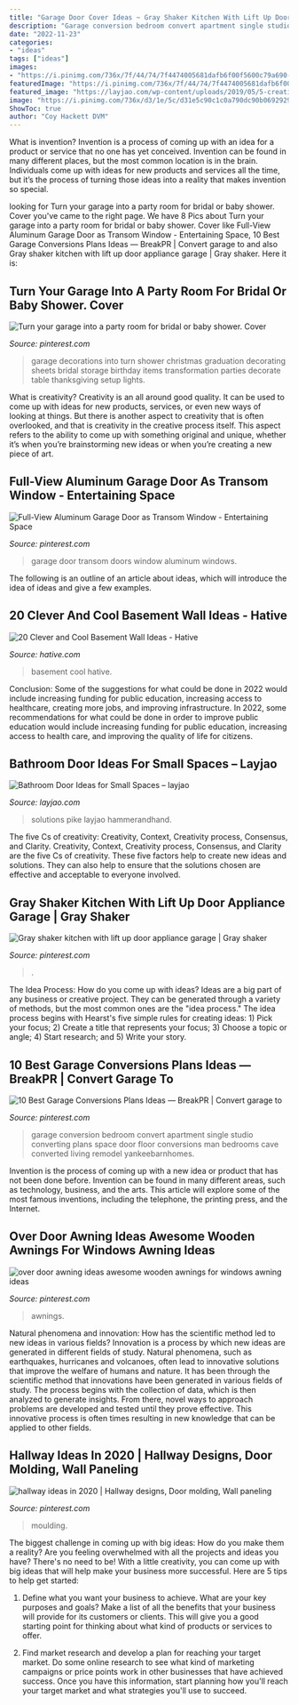 ```yaml
---
title: "Garage Door Cover Ideas ~ Gray Shaker Kitchen With Lift Up Door Appliance Garage"
description: "Garage conversion bedroom convert apartment single studio converting plans space door floor conversions man bedrooms cave converted living remodel yankeebarnhomes"
date: "2022-11-23"
categories:
- "ideas"
tags: ["ideas"]
images:
- "https://i.pinimg.com/736x/7f/44/74/7f4474005681dafb6f00f5600c79a690--garage-decorating-garage-party.jpg"
featuredImage: "https://i.pinimg.com/736x/7f/44/74/7f4474005681dafb6f00f5600c79a690--garage-decorating-garage-party.jpg"
featured_image: "https://layjao.com/wp-content/uploads/2019/05/5-creative-solutions-for-small-bathrooms-hammer-hand.jpg"
image: "https://i.pinimg.com/736x/d3/1e/5c/d31e5c90c1c0a790dc90b06929298fd8.jpg"
ShowToc: true
author: "Coy Hackett DVM"
---
```



What is invention?
Invention is a process of coming up with an idea for a product or service that no one has yet conceived. Invention can be found in many different places, but the most common location is in the brain. Individuals come up with ideas for new products and services all the time, but it’s the process of turning those ideas into a reality that makes invention so special.

	

		
looking for Turn your garage into a party room for bridal or baby shower. Cover you've came to the right page. We have 8 Pics about Turn your garage into a party room for bridal or baby shower. Cover like Full-View Aluminum Garage Door as Transom Window - Entertaining Space, 10 Best Garage Conversions Plans Ideas — BreakPR | Convert garage to and also Gray shaker kitchen with lift up door appliance garage | Gray shaker. Here it is:
		
    
## Turn Your Garage Into A Party Room For Bridal Or Baby Shower. Cover

<img loading=lazy src="https://i.pinimg.com/736x/7f/44/74/7f4474005681dafb6f00f5600c79a690--garage-decorating-garage-party.jpg" onerror="this.onerror=null;this.src='https://tse3.mm.bing.net/th?id=OIP.QwgIhAaIUW9_kdg0gjvxRwHaHa&amp;pid=15.1';" alt="Turn your garage into a party room for bridal or baby shower. Cover">

_Source: pinterest.com_

>garage decorations into turn shower christmas graduation decorating sheets bridal storage birthday items transformation parties decorate table thanksgiving setup lights. 

	

What is creativity?
Creativity is an all around good quality. It can be used to come up with ideas for new products, services, or even new ways of looking at things. But there is another aspect to creativity that is often overlooked, and that is creativity in the creative process itself. This aspect refers to the ability to come up with something original and unique, whether it’s when you’re brainstorming new ideas or when you’re creating a new piece of art.

    
## Full-View Aluminum Garage Door As Transom Window - Entertaining Space

<img loading=lazy src="https://i.pinimg.com/736x/d3/1e/5c/d31e5c90c1c0a790dc90b06929298fd8.jpg" onerror="this.onerror=null;this.src='https://tse4.mm.bing.net/th?id=OIP.NJTtDi2qz3sC5S6uOBN34QHaLH&amp;pid=15.1';" alt="Full-View Aluminum Garage Door as Transom Window - Entertaining Space">

_Source: pinterest.com_

>garage door transom doors window aluminum windows. 

	

The following is an outline of an article about ideas, which will introduce the idea of ideas and give a few examples.

    
## 20 Clever And Cool Basement Wall Ideas - Hative

<img loading=lazy src="http://hative.com/wp-content/uploads/2014/05/basement-wall-ideas/14-cool-basement-wall.jpg" onerror="this.onerror=null;this.src='https://tse4.mm.bing.net/th?id=OIP.Zu_IihuqAV17VjEmXT2JCgHaJ4&amp;pid=15.1';" alt="20 Clever and Cool Basement Wall Ideas - Hative">

_Source: hative.com_

>basement cool hative. 

	

Conclusion: Some of the suggestions for what could be done in 2022 would include increasing funding for public education, increasing access to healthcare, creating more jobs, and improving infrastructure.
In 2022, some recommendations for what could be done in order to improve public education would include increasing funding for public education, increasing access to health care, and improving the quality of life for citizens.

    
## Bathroom Door Ideas For Small Spaces – Layjao

<img loading=lazy src="https://layjao.com/wp-content/uploads/2019/05/5-creative-solutions-for-small-bathrooms-hammer-hand.jpg" onerror="this.onerror=null;this.src='https://tse1.mm.bing.net/th?id=OIP.n02aeFDuzANuwEhbuPXm0AHaK-&amp;pid=15.1';" alt="Bathroom Door Ideas for Small Spaces – layjao">

_Source: layjao.com_

>solutions pike layjao hammerandhand. 

	

The five Cs of creativity: Creativity, Context, Creativity process, Consensus, and Clarity.
Creativity, Context, Creativity process, Consensus, and Clarity are the five Cs of creativity. These five factors help to create new ideas and solutions. They can also help to ensure that the solutions chosen are effective and acceptable to everyone involved.

    
## Gray Shaker Kitchen With Lift Up Door Appliance Garage | Gray Shaker

<img loading=lazy src="https://i.pinimg.com/736x/0f/f1/ff/0ff1ff26d1a671da96736fff75243d76.jpg" onerror="this.onerror=null;this.src='https://tse1.mm.bing.net/th?id=OIP.W7N4ShWE4QyS-7X2iD1WjAHaJ3&amp;pid=15.1';" alt="Gray shaker kitchen with lift up door appliance garage | Gray shaker">

_Source: pinterest.com_

>. 

	

The Idea Process: How do you come up with ideas?
Ideas are a big part of any business or creative project. They can be generated through a variety of methods, but the most common ones are the "idea process." The idea process begins with Hearst's five simple rules for creating ideas: 1) Pick your focus; 2) Create a title that represents your focus; 3) Choose a topic or angle; 4) Start research; and 5) Write your story.

    
## 10 Best Garage Conversions Plans Ideas — BreakPR | Convert Garage To

<img loading=lazy src="https://i.pinimg.com/736x/ce/34/17/ce3417604b5439586c67e0088f04f6d8.jpg" onerror="this.onerror=null;this.src='https://tse1.mm.bing.net/th?id=OIP.XNQzc7ZUVLl08LLJ3TrYPAHaLE&amp;pid=15.1';" alt="10 Best Garage Conversions Plans Ideas — BreakPR | Convert garage to">

_Source: pinterest.com_

>garage conversion bedroom convert apartment single studio converting plans space door floor conversions man bedrooms cave converted living remodel yankeebarnhomes. 

	

Invention is the process of coming up with a new idea or product that has not been done before. Invention can be found in many different areas, such as technology, business, and the arts. This article will explore some of the most famous inventions, including the telephone, the printing press, and the Internet.

    
## Over Door Awning Ideas Awesome Wooden Awnings For Windows Awning Ideas

<img loading=lazy src="https://i.pinimg.com/736x/66/5e/ed/665eed35247fd98372c0072698678edb.jpg" onerror="this.onerror=null;this.src='https://tse1.mm.bing.net/th?id=OIP.J9HlGbRBJTRuL43XCALBBQHaLH&amp;pid=15.1';" alt="over door awning ideas awesome wooden awnings for windows awning ideas">

_Source: pinterest.com_

>awnings. 

	

Natural phenomena and innovation: How has the scientific method led to new ideas in various fields?
Innovation is a process by which new ideas are generated in different fields of study. Natural phenomena, such as earthquakes, hurricanes and volcanoes, often lead to innovative solutions that improve the welfare of humans and nature. It has been through the scientific method that innovations have been generated in various fields of study. The process begins with the collection of data, which is then analyzed to generate insights. From there, novel ways to approach problems are developed and tested until they prove effective. This innovative process is often times resulting in new knowledge that can be applied to other fields.

    
## Hallway Ideas In 2020 | Hallway Designs, Door Molding, Wall Paneling

<img loading=lazy src="https://i.pinimg.com/736x/81/e2/b1/81e2b15afed7d51c748f5cfd992e46e6.jpg" onerror="this.onerror=null;this.src='https://tse4.mm.bing.net/th?id=OIP.6TBO--Jbvzl9g3P9i3pUuwHaJ3&amp;pid=15.1';" alt="hallway ideas in 2020 | Hallway designs, Door molding, Wall paneling">

_Source: pinterest.com_

>moulding. 

	

The biggest challenge in coming up with big ideas: How do you make them a reality?
Are you feeling overwhelmed with all the projects and ideas you have? There's no need to be! With a little creativity, you can come up with big ideas that will help make your business more successful. Here are 5 tips to help get started: 
1. Define what you want your business to achieve. What are your key purposes and goals? Make a list of all the benefits that your business will provide for its customers or clients. This will give you a good starting point for thinking about what kind of products or services to offer. 

2. Find market research and develop a plan for reaching your target market. Do some online research to see what kind of marketing campaigns or price points work in other businesses that have achieved success. Once you have this information, start planning how you'll reach your target market and what strategies you'll use to succeed.

